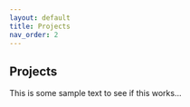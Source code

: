 ```yaml
---
layout: default
title: Projects
nav_order: 2
---
```


## Projects

This is some sample text to see if this works...
